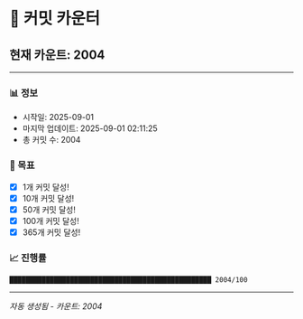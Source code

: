 # 🔢 커밋 카운터

## 현재 카운트: 2004

---

### 📊 정보
- 시작일: 2025-09-01
- 마지막 업데이트: 2025-09-01 02:11:25
- 총 커밋 수: 2004

### 🎯 목표
- [x] 1개 커밋 달성!
- [x] 10개 커밋 달성!
- [x] 50개 커밋 달성!
- [x] 100개 커밋 달성!
- [x] 365개 커밋 달성!

### 📈 진행률
```
██████████████████████████████████████████████████ 2004/100
```

---
*자동 생성됨 - 카운트: 2004*
